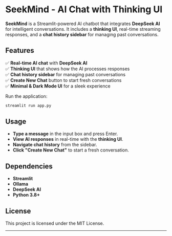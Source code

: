 

# SeekMind - AI Chat with Thinking UI  

**SeekMind** is a Streamlit-powered AI chatbot that integrates **DeepSeek AI** for intelligent conversations. It includes a **thinking UI**, real-time streaming responses, and a **chat history sidebar** for managing past conversations.

## Features  
✅ **Real-time AI chat** with **DeepSeek AI**  
✅ **Thinking UI** that shows how the AI processes responses  
✅ **Chat history sidebar** for managing past conversations  
✅ **Create New Chat** button to start fresh conversations  
✅ **Minimal & Dark Mode UI** for a sleek experience  


Run the application:  
   ```bash
   streamlit run app.py
   ```

## Usage  

- **Type a message** in the input box and press Enter.  
- **View AI responses** in real-time with the **thinking UI**.  
- **Navigate chat history** from the sidebar.  
- **Click "Create New Chat"** to start a fresh conversation.  

## Dependencies  
- **Streamlit**  
- **Ollama**  
- **DeepSeek AI**  
- **Python 3.8+**  

## License  
This project is licensed under the MIT License.  

---
